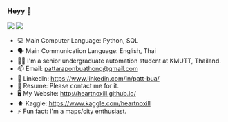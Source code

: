 ### Heyy 👋

<img src="https://github-readme-stats.vercel.app/api?username=heartnoxill&&show_icons=true&title_color=ffffff&icon_color=bb2acf&text_color=daf7dc&bg_color=151515">
<img src="https://github-readme-stats.vercel.app/api/top-langs/?username=heartnoxill&layout=compact">

- 💻 Main Computer Language: Python, SQL
- 🗣  Main Communication Language: English, Thai
- 👨‍🎓 I'm a senior undergraduate automation student at KMUTT, Thailand.
- 📫 Email: pattaraponbuathong@gmail.com
- 🏢 LinkedIn: https://www.linkedin.com/in/patt-bua/
- 🧾 Resume: Please contact me for it.
- 🖥 My Website: http://heartnoxill.github.io/
- ⬆ Kaggle: https://www.kaggle.com/heartnoxill
- ⚡ Fun fact: I'm a maps/city enthusiast.



